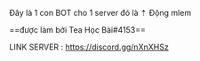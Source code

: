 Đây là 1 con BOT cho 1 server đó là ⇡ Động mlem

==được làm bởi Tea Học Bài#4153==

LINK SERVER : https://discord.gg/nXnXHSz
